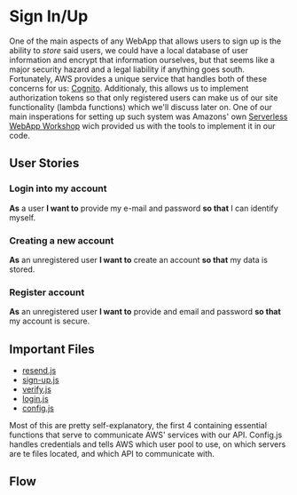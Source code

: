 # Sign In/Up
One of the main aspects of any WebApp that allows users to sign up is the ability to *store* said users, we could have a local database of user information and encrypt that information ourselves, but that seems like a major security hazard and a legal liability if anything goes south. Fortunately, AWS provides a unique service that handles both of these concerns for us: [Cognito](https://aws.amazon.com/cognito/ "Cognito"). Additionaly, this allows us to implement authorization tokens so that only registered users can make us of our site functionality (lambda functions) which we'll discuss later on. One of our main insperations for setting up such system was Amazons' own [Serverless WebApp Workshop](https://aws.amazon.com/getting-started/projects/build-serverless-web-app-lambda-apigateway-s3-dynamodb-cognito/ "AWS' workshop") wich provided us with the tools to implement it in our code. 

## User Stories 
### Login into my account  
**As** a user **I want to** provide my e-mail and password **so that** I can identify myself.
### Creating a new account
**As** an unregistered user **I want to** create an account **so that** my data is stored.
### Register account 
**As** an unregistered user **I want to** provide and email and password **so that** my account is secure.
## Important Files 
* [resend.js](https://aws.amazon.com/cognito/ "resend.js")
* [sign-up.js](https://aws.amazon.com/cognito/ "sign-up.js")
* [verify.js](https://aws.amazon.com/cognito/ "verify.js")
* [login.js](https://aws.amazon.com/cognito/ "login.js")
* [config.js](https://aws.amazon.com/cognito/ "config.js")

Most of this are pretty self-explanatory, the first 4 containing essential functions that serve to communicate AWS' services with our API. Config.js handles credentials and tells AWS which user pool to use, on which servers are te files located, and which API to communicate with. 
## Flow